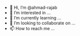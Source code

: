 - 👋 Hi, I’m @ahmad-rajab
- 👀 I’m interested in ...
- 🌱 I’m currently learning ...
- 💞️ I’m looking to collaborate on ...
- 📫 How to reach me ...

<!---
ahmad-rajab/ahmad-rajab is a ✨ special ✨ repository because its `README.md` (this file) appears on your GitHub profile.
You can click the Preview link to take a look at your changes.
--->
